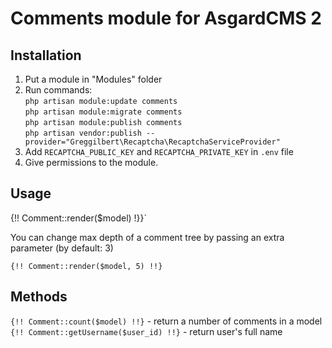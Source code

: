 # Comments module for AsgardCMS 2

## Installation

1. Put a module in "Modules" folder  
2. Run commands:  
`php artisan module:update comments`  
`php artisan module:migrate comments`  
`php artisan module:publish comments`  
`php artisan vendor:publish --provider="Greggilbert\Recaptcha\RecaptchaServiceProvider"`  
3. Add `RECAPTCHA_PUBLIC_KEY` and `RECAPTCHA_PRIVATE_KEY` in `.env` file  
4. Give permissions to the module.

## Usage

{!! Comment::render($model) !}}`

You can change max depth of a comment tree by passing an extra parameter (by default: 3)

`{!! Comment::render($model, 5) !!}`

## Methods

`{!! Comment::count($model) !!}` - return a number of comments in a model
`{!! Comment::getUsername($user_id) !!}` - return user's full name
